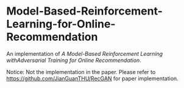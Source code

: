 # Model-Based-Reinforcement-Learning-for-Online-Recommendation
An implementation of *A Model-Based Reinforcement Learning withAdversarial Training for Online Recommendation*.

Notice: Not the implementation in the paper. Please refer to https://github.com/JianGuanTHU/RecGAN for paper implementation.
